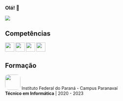 ### Olá! 👋

<img src="https://github-readme-stats.vercel.app/api/top-langs/?username=luan004&layout=compact&langs_count=6&theme=react&hide=dart&custom_title=Linguagens%20Mais%20Usadas"/>





## Competências 

<img style="height:30px;width:30px" src="https://cdn.jsdelivr.net/gh/devicons/devicon/icons/java/java-original-wordmark.svg" /> <img style="height:30px;width:30px" src="https://cdn.jsdelivr.net/gh/devicons/devicon/icons/javascript/javascript-original.svg" />  <img style="height:30px;width:30px" src="https://cdn.jsdelivr.net/gh/devicons/devicon/icons/css3/css3-original.svg" /> <img style="height:30px;width:30px" src="https://cdn.jsdelivr.net/gh/devicons/devicon/icons/html5/html5-original.svg" />

## Formação

<img style="height:50px;width:50px;border-radius:10px" src="https://luan004.github.io/images/ifpr.png"/>
Instituto Federal do Paraná - Campus Paranavaí<br>
<b>Técnico em Informática</b> | 2020 - 2023
